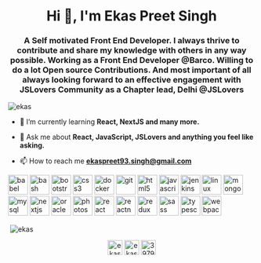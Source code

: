 <h1 align="center">Hi 👋, I'm Ekas Preet Singh</h1>
<h3 align="center">A Self motivated Front End Developer. I always thrive to contribute and share my knowledge with others in any way possible. Working as a Front End Developer @Barco. Willing to do a lot Open source Contributions. And most important of all always looking forward to an effective engagement with JSLovers Community as a Chapter lead, Delhi @JSLovers</h3>

<p align="left"> <img src="https://komarev.com/ghpvc/?username=ekas" alt="ekas" /> </p>

- 🌱 I’m currently learning **React, NextJS and many more.**

- 💬 Ask me about **React, JavaScript, JSLovers and anything you feel like asking.**

- 📫 How to reach me **ekaspreet93.singh@gmail.com**

<p align="left"><img src="https://www.vectorlogo.zone/logos/babeljs/babeljs-icon.svg" alt="babel" width="40" height="40"/> <img src="https://www.vectorlogo.zone/logos/gnu_bash/gnu_bash-icon.svg" alt="bash" width="40" height="40"/> <img src="https://devicons.github.io/devicon/devicon.git/icons/bootstrap/bootstrap-plain.svg" alt="bootstrap" width="40" height="40"/> <img src="https://devicons.github.io/devicon/devicon.git/icons/css3/css3-original-wordmark.svg" alt="css3" width="40" height="40"/> <img src="https://devicons.github.io/devicon/devicon.git/icons/docker/docker-original-wordmark.svg" alt="docker" width="40" height="40"/> <img src="https://www.vectorlogo.zone/logos/git-scm/git-scm-icon.svg" alt="git" width="40" height="40"/> <img src="https://devicons.github.io/devicon/devicon.git/icons/html5/html5-original-wordmark.svg" alt="html5" width="40" height="40"/> <img src="https://devicons.github.io/devicon/devicon.git/icons/javascript/javascript-original.svg" alt="javascript" width="40" height="40"/> <img src="https://www.vectorlogo.zone/logos/jenkins/jenkins-icon.svg" alt="jenkins" width="40" height="40"/> <img src="https://devicons.github.io/devicon/devicon.git/icons/linux/linux-original.svg" alt="linux" width="40" height="40"/> <img src="https://devicons.github.io/devicon/devicon.git/icons/mongodb/mongodb-original-wordmark.svg" alt="mongodb" width="40" height="40"/> <img src="https://devicons.github.io/devicon/devicon.git/icons/mysql/mysql-original-wordmark.svg" alt="mysql" width="40" height="40"/> <img src="https://cdn.worldvectorlogo.com/logos/nextjs-3.svg" alt="nextjs" width="40" height="40"/> <img src="https://devicons.github.io/devicon/devicon.git/icons/oracle/oracle-original.svg" alt="oracle" width="40" height="40"/> <img src="https://devicons.github.io/devicon/devicon.git/icons/photoshop/photoshop-plain.svg" alt="photoshop" width="40" height="40"/> <img src="https://devicons.github.io/devicon/devicon.git/icons/react/react-original-wordmark.svg" alt="react" width="40" height="40"/> <img src="https://reactnative.dev/img/header_logo.svg" alt="reactnative" width="40" height="40"/> <img src="https://devicons.github.io/devicon/devicon.git/icons/redux/redux-original.svg" alt="redux" width="40" height="40"/> <img src="https://devicons.github.io/devicon/devicon.git/icons/sass/sass-original.svg" alt="sass" width="40" height="40"/> <img src="https://devicons.github.io/devicon/devicon.git/icons/typescript/typescript-original.svg" alt="typescript" width="40" height="40"/> <img src="https://devicons.github.io/devicon/devicon.git/icons/webpack/webpack-original.svg" alt="webpack" width="40" height="40"/></p><p>&nbsp;<img align="center" src="https://github-readme-stats.vercel.app/api?username=ekas&show_icons=true" alt="ekas" /></p>

<p align="center">
<a href="https://twitter.com/ekaspreet93" target="blank"><img align="center" src="https://cdn.jsdelivr.net/npm/simple-icons@3.0.1/icons/twitter.svg" alt="ekaspreet93" height="30" width="30" /></a>
<a href="https://linkedin.com/in/ekaspreetsingh" target="blank"><img align="center" src="https://cdn.jsdelivr.net/npm/simple-icons@3.0.1/icons/linkedin.svg" alt="ekaspreetsingh" height="30" width="30" /></a>
<a href="https://stackoverflow.com/users/3979727" target="blank"><img align="center" src="https://cdn.jsdelivr.net/npm/simple-icons@3.0.1/icons/stackoverflow.svg" alt="3979727" height="30" width="30" /></a>
</p>
